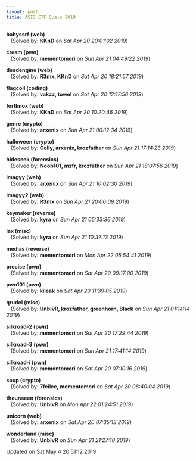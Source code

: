```yaml
---
layout: post
title: ASIS CTF Quals 2019
---
```


<!--break-->

**babyssrf (web)**  
&nbsp;&nbsp;&nbsp;(Solved by: **KKnD** on _Sat Apr 20 20:01:02 2019_)  
  
**cream (pwn)**  
&nbsp;&nbsp;&nbsp;(Solved by: **mementomori** on _Sun Apr 21 04:49:22 2019_)  
  
**deadengine (web)**  
&nbsp;&nbsp;&nbsp;(Solved by: **R3mx, KKnD** on _Sat Apr 20 18:21:57 2019_)  
  
**flagcoll (coding)**  
&nbsp;&nbsp;&nbsp;(Solved by: **vakzz, towel** on _Sat Apr 20 12:17:56 2019_)  
  
**fortknox (web)**  
&nbsp;&nbsp;&nbsp;(Solved by: **KKnD** on _Sat Apr 20 10:20:46 2019_)  
  
**genre (crypto)**  
&nbsp;&nbsp;&nbsp;(Solved by: **arxenix** on _Sun Apr 21 00:12:34 2019_)  
  
**halloween (crypto)**  
&nbsp;&nbsp;&nbsp;(Solved by: **Gelly, arxenix, krozfather** on _Sun Apr 21 17:14:23 2019_)  
  
**hideseek (forensics)**  
&nbsp;&nbsp;&nbsp;(Solved by: **Noob101, mzfr, krozfather** on _Sun Apr 21 18:07:56 2019_)  
  
**imagyy (web)**  
&nbsp;&nbsp;&nbsp;(Solved by: **arxenix** on _Sun Apr 21 10:02:30 2019_)  
  
**imagyy2 (web)**  
&nbsp;&nbsp;&nbsp;(Solved by: **R3mx** on _Sun Apr 21 20:06:09 2019_)  
  
**keymaker (reverse)**  
&nbsp;&nbsp;&nbsp;(Solved by: **kyra** on _Sun Apr 21 05:33:36 2019_)  
  
**lax (misc)**  
&nbsp;&nbsp;&nbsp;(Solved by: **kyra** on _Sun Apr 21 10:37:13 2019_)  
  
**medias (reverse)**  
&nbsp;&nbsp;&nbsp;(Solved by: **mementomori** on _Mon Apr 22 05:54:41 2019_)  
  
**precise (pwn)**  
&nbsp;&nbsp;&nbsp;(Solved by: **mementomori** on _Sat Apr 20 09:17:00 2019_)  
  
**pwn101 (pwn)**  
&nbsp;&nbsp;&nbsp;(Solved by: **kileak** on _Sat Apr 20 11:39:05 2019_)  
  
**qrudel (misc)**  
&nbsp;&nbsp;&nbsp;(Solved by: **UnblvR, krozfather, greenhorn, Black** on _Sun Apr 21 01:14:14 2019_)  
  
**silkroad-2 (pwn)**  
&nbsp;&nbsp;&nbsp;(Solved by: **mementomori** on _Sat Apr 20 17:29:44 2019_)  
  
**silkroad-3 (pwn)**  
&nbsp;&nbsp;&nbsp;(Solved by: **mementomori** on _Sun Apr 21 17:41:14 2019_)  
  
**silkroad-i (pwn)**  
&nbsp;&nbsp;&nbsp;(Solved by: **mementomori** on _Sat Apr 20 07:10:16 2019_)  
  
**soup (crypto)**  
&nbsp;&nbsp;&nbsp;(Solved by: **7feilee, mementomori** on _Sat Apr 20 08:40:04 2019_)  
  
**theunseen (forensics)**  
&nbsp;&nbsp;&nbsp;(Solved by: **UnblvR** on _Mon Apr 22 01:24:51 2019_)  
  
**unicorn (web)**  
&nbsp;&nbsp;&nbsp;(Solved by: **arxenix** on _Sat Apr 20 07:35:18 2019_)  
  
**wonderland (misc)**  
&nbsp;&nbsp;&nbsp;(Solved by: **UnblvR** on _Sun Apr 21 21:27:10 2019_)  
  


Updated on Sat May  4 20:51:12 2019
